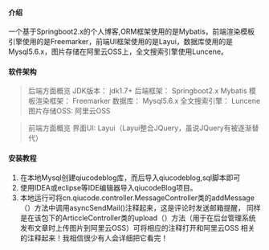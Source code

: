 
#### 介绍
一个基于Springboot2.x的个人博客,ORM框架使用的是Mybatis，前端渲染模板引擎使用的是Freemarker，前端UI框架使用的是Layui，数据库使用的是Mysql5.6.x，图片存储在阿里云OSS上，全文搜索引擎使用Luncene。



#### 软件架构
> 后端方面概览
JDK版本： jdk1.7+
后端框架： Springboot2.x Mybatis 
模板渲染框架： Freemarker
数据库： Mysql5.6.x
全文搜索引擎： Luncene
图片存储OSS: 阿里云OSS

> 前端方面概览
界面UI: Layui（Layui整合JQuery，虽说JQuery有被逐渐替代）


#### 安装教程

1. 在本地Mysql创建qiucodeblog库，而后导入qiucodeblog,sql脚本即可
2. 使用IDEA或eclipse等IDE编辑器导入qiucodeBlog项目。
3. 本地运行可将cn.qiucode.controller.MessageController类的addMessage（）方法中调用asyncSendMail()注释起来，这是评论时发送邮箱提醒，
   同样是在该包下的ArticcleController类的upload（）方法（用于在后台管理系统发布文章时上传图片到阿里云OSS）可将相应的注释打开和阿里云OSS 
   相关的注释起来！我相信很少有人会详细把它看完！


